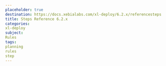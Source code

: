 ```yaml
---
placeholder: true
destination: https://docs.xebialabs.com/xl-deploy/6.2.x/referencesteps.html
title: Steps Reference 6.2.x
categories:
xl-deploy
subject:
Rules
tags:
planning
rules
step
---
```

